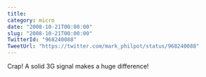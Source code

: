 ```yaml
---
title: 
category: micro
date: "2008-10-21T00:00:00"
slug: "2008-10-21T00:00:00"
TwitterId: "968240088"
TweetUrl: "https://twitter.com/mark_philpot/status/968240088"
---
```


Crap! A solid 3G signal makes a huge difference!
